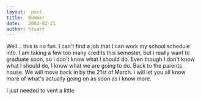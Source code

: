 ```yaml
---
layout:  post
title:  Bummer
date:   2003-02-21
author: Stuart
---
```


Well... this is no fun. I can't find a job that I can work my school schedule into. I am taking a few too many credits this semester, but i really want to graduate soon, so I don't know what I should do. Even though I don't know what I should do, I know what we are going to do. Back to the parents house. We will move back in by the 21st of March. i will let you all know more of what's actually going on as soon as i know more.

I just needed to vent a little